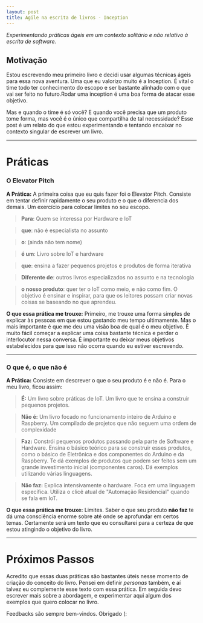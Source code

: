 ```yaml
---
layout: post
title: Agile na escrita de livros - Inception
---
```


_Experimentando práticas ágeis em um contexto solitário e não relativo à escrita de software._

## Motivação

Estou escrevendo meu primeiro livro e decidi usar algumas técnicas ágeis para essa nova aventura. Uma que eu valorizo muito é a Inception. É vital o time todo ter conhecimento do escopo e ser bastante alinhado com o que vai ser feito no futuro.Rodar uma inception é uma boa forma de atacar esse objetivo.


Mas e quando o time é só você? E quando você precisa que um produto tome forma, mas você é o único que compartilha de tal necessidade? Esse post é um relato do que estou experimentando e tentando encaixar no contexto singular de escrever um livro. 

---

# Práticas

### O Elevator Pitch


**A Prática:** A primeira coisa que eu quis fazer foi o Elevator Pitch. Consiste em tentar definir rapidamente o seu produto e o que o diferencia dos demais. Um exercício para colocar limites no seu escopo.

>**Para**: Quem se interessa por Hardware e IoT

>**que**: não é especialista no assunto

>**o**: (ainda não tem nome)

>**é um**: Livro sobre IoT e hardware

>**que**: ensina a fazer pequenos projetos e produtos de forma iterativa
 
>**Diferente de**: outros livros especializados no assunto e na tecnologia

>**o nosso produto**: quer ter o IoT como meio, e não como fim. O objetivo é ensinar e inspirar, para que os leitores possam criar novas coisas se baseando no que aprendeu. 


**O que essa prática me trouxe:** Primeiro, me trouxe uma forma simples de explicar às pessoas em que estou gastando meu tempo ultimamente. Mas o mais importante é que me deu uma visão boa de qual é o meu objetivo. É muito fácil começar a explicar uma coisa bastante técnica e perder o interlocutor  nessa conversa. É importante eu deixar meus objetivos estabelecidos para que isso não ocorra quando eu estiver escrevendo. 

---

### O que é, o que não é

**A Prática:** Consiste em descrever o que o seu produto é e não é. Para o meu livro, ficou assim:

>**É:** Um livro sobre práticas de IoT. Um livro que te ensina a construir pequenos projetos.

>**Não é:** Um livro focado no funcionamento inteiro de Arduino e Raspberry. Um compilado de projetos que não seguem uma ordem de complexidade

>**Faz:** Constrói pequenos produtos passando pela parte de Software e Hardware. Ensina o básico teórico para se construir esses produtos, como o básico de Eletrônica e dos componentes do Arduino e da Raspberry. Te dá exemplos de produtos que podem ser feitos sem um grande investimento inicial (componentes caros). Dá exemplos utilizando várias linguagens. 

>**Não faz:** Explica intensivamente o hardware. Foca em uma linguagem específica. Utiliza o clicê atual de "Automação Residencial" quando se fala em IoT.

**O que essa prática me trouxe:** Limites. Saber o que seu produto **não faz** te dá uma consciência enorme sobre até onde se aprofundar em certos temas. Certamente será um texto  que eu consultarei para a certeza de que estou atingindo o objetivo do livro. 

---

# Próximos Passos

Acredito que essas duas práticas são bastantes úteis nesse momento de criação do conceito do livro. Pensei em definir _personas_ também, e aí talvez eu complemente esse texto com essa prática. Em seguida devo escrever mais sobre a abordagem, e experimentar aqui algum dos exemplos que quero colocar no livro. 

Feedbacks são sempre bem-vindos. Obrigado (: 

<!--## Personas -->

<!--**A Prática:** Essa prática consiste em indentificar o seu público-alvo de forma não genérica. É importante traçar um perfil e nomear esses seus possíveis clientes(no meu caso, leitores) para que se tenha certeza de que se está atingindo cada um deles com a sua funcionalidade(no meu caso, conteúdo). Nesse primeiro momento, defini as seguintes personas:-->
